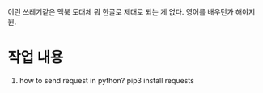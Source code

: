 이런 쓰레기같은 맥북 도대체 뭐 한글로 제대로 되는 게 없다. 영어를 배우던가 해야지 원.

# 작업 내용
1. how to send request in python?
pip3 install requests
